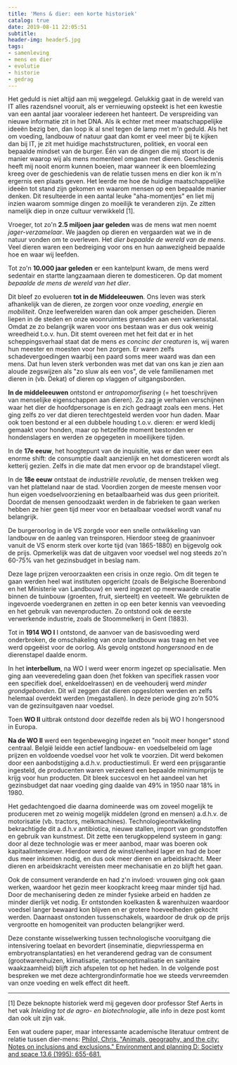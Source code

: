 ```yaml
---
title: 'Mens & dier: een korte historiek'
catalog: true
date: 2019-08-11 22:05:51
subtitle:
header-img: header5.jpg
tags:
- samenleving
- mens en dier
- evolutie
- historie
- gedrag
---
```


Het geduld is niet altijd aan mij weggelegd. Gelukkig gaat in de wereld van IT alles razendsnel vooruit, als er vernieuwing opsteekt is het een kwestie van een aantal jaar vooraleer iedereen het hanteert. De verspreiding van nieuwe informatie zit in het DNA. Als ik echter met meer maatschappelijke ideeën bezig ben, dan loop ik al snel tegen de lamp met m'n geduld. Als het om voeding, landbouw of natuur gaat dan komt er veel meer bij te kijken dan bij IT, je zit met huidige machststructuren, politiek, en vooral een bepaalde mindset van de burger. Één van de dingen die mij stoort is de manier waarop wij als mens momenteel omgaan met dieren. Geschiedenis heeft mij nooit enorm kunnen boeien, maar wanneer ik een bloemlezing kreeg over de geschiedenis van de relatie tussen mens en dier kon ik m'n ergernis een plaats geven. Het leerde me hoe de huidige maatschappelijke ideeën tot stand zijn gekomen en waarom mensen op een bepaalde manier denken. Dit resulteerde in een aantal leuke "aha-momentjes" en liet mij inzien waarom sommige dingen zo moeilijk te veranderen zijn. Ze zitten namelijk diep in onze cultuur verwikkeld [1].

Vroeger, tot zo'n **2.5 miljoen jaar geleden** was de mens wat men noemt *jager-verzamelaar*. We jaagden op dieren en vergaarden wat we in de natuur vonden om te overleven. Het *dier bepaalde de wereld van de mens*. Veel dieren waren een bedreiging voor ons en hun aanwezigheid bepaalde hoe en waar wij leefden.

Tot zo'n **10.000 jaar geleden** er een kantelpunt kwam, de mens werd sedentair en startte langzaamaan dieren te domesticeren. Op dat moment *bepaalde de mens de wereld van het dier*.

Dit bleef zo evolueren **tot in de Middeleeuwen**. Ons leven was sterk afhankelijk van de dieren, ze zorgen voor onze *voeding*, *energie* en *mobiliteit*. Onze leefwerelden waren dan ook amper gescheiden. Dieren liepen in de steden en onze woonruimtes grensden aan een varkensstal. Omdat ze zo belangrijk waren voor ons bestaan was er dus ook weinig wreedheid t.o.v. hun. Dit stemt overeen met het feit dat er in het scheppingsverhaal staat dat de mens *es concinc der creaturen* is, wij waren hun meester en moesten voor hen zorgen. Er waren zelfs schadevergoedingen waarbij een paard soms meer waard was dan een mens. Dat hun leven sterk verbonden was met dat van ons kan je zien aan aloude zegswijzen als "zo sluw als een vos", de vele familienamen met dieren in (vb. Dekat) of dieren op vlaggen of uitgangsborden.

**In de middeleeuwen** ontstond er *antropomorfisering* (= het toeschrijven van menselijke eigenschappen aan dieren). Zo zag je verhalen verschijnen waar het dier de hoofdpersonage is en zich gedraagt zoals een mens. Het ging zelfs zo ver dat dieren terechtgesteld werden voor hun daden. Maar ook toen bestond er al een dubbele houding t.o.v. dieren: er werd kledij gemaakt voor honden, maar op hetzelfde moment bestonden er hondenslagers en werden ze opgegeten in moeilijkere tijden.

<!-- Voor lange tijd was het varken het meest geconsumeerde vlees, tot de 12e eeuw. Daarna deed het schaap z'n opmars (voor melk, kaas, wol, bont en leer) en later het rund. Vleesconsumptie was een van de grootste uitgaven van het gezin, bijna de helft van de voedseluitgaven ging er naar toe. -->

In de **17e eeuw**, het hoogtepunt van de inquisitie, was er dan weer een enorme shift: de consumptie daalt aanzienlijk en het domesticeren wordt als ketterij gezien. Zelfs in die mate dat men ervoor op de brandstapel vliegt.

In de **18e eeuw** ontstaat de *industriële revolutie*, de mensen trekken weg van het platteland naar de stad. Voordien zorgen de meeste mensen voor hun eigen voedselvoorziening en betaalbaarheid was dus geen prioriteit. Doordat de mensen genoodzaakt werden in de fabrieken te gaan werken hebben ze hier geen tijd meer voor en betaalbaar voedsel wordt vanaf nu belangrijk.

De burgeroorlog in de VS zorgde voor een snelle ontwikkeling van landbouw en de aanleg van treinsporen. Hierdoor steeg de graaninvoer vanuit de VS enorm sterk over korte tijd (van 1865-1880) en bijgevolg ook de prijs. Opmerkelijk was dat de uitgaven voor voedsel wel nog steeds zo'n 60-75% van het gezinsbudget in beslag nam.

Deze lage prijzen veroorzaakten een crisis in onze regio. Om dit tegen te gaan werden heel wat instituten opgericht (zoals de Belgische Boerenbond en het Ministerie van Landbouw) en werd ingezet op meerwaarde creatie binnen de tuinbouw (groenten, fruit, sierteelt) en veeteelt. We gebruikten de ingevoerde voedergranen en zetten in op een beter kennis van veevoeding en het gebruik van nevenproducten. Zo ontstond ook de eerste verwerkende industrie, zoals de Stoommelkerij in Gent (1883).

Tot in **1914 WO I** I ontstond, de aanvoer van de basisvoeding werd onderbroken, de omschakeling van onze landbouw was traag en het vee werd opgeëist voor de oorlog. Als gevolg ontstond *hongersnood* en de dierenstapel daalde enorm.

In het **interbellum**, na WO I werd weer enorm ingezet op specialisatie. Men ging aan veeveredeling gaan doen (het fokken van specifiek rassen voor een specifiek doel, enkeldoelrassen) en de veehouderij werd *minder grondgebonden*. Dit wil zeggen dat dieren opgesloten werden en zelfs helemaal overdekt werden (megastallen). In deze periode ging zo'n 50% van de gezinsuitgaven naar voedsel.

Toen **WO II** uitbrak ontstond door dezelfde reden als bij WO I hongersnood in Europa.

**Na de WO II** werd een tegenbeweging ingezet en "nooit meer honger" stond centraal. België leidde een actief landbouw- en voedselbeleid om lage prijzen en voldoende voedsel voor het volk te voorzien. Dit werd bekomen door een aanbodstijging a.d.h.v. productiestimuli. Er werd een prijsgarantie ingesteld, de producenten waren verzekerd een bepaalde minimumprijs te krijg voor hun producten. Dit bleek succesvol en het aandeel van het gezinsbudget dat naar voeding ging daalde van 49% in 1950 naar 18% in 1980.

Het gedachtengoed die daarna domineerde was om zoveel mogelijk te produceren met zo weinig mogelijk middelen (grond en mensen) a.d.h.v. de motorisatie (vb. tractors, melkmachines). Technologieontwikkeling bekrachtigde dit a.d.h.v antibiotica, nieuwe stallen, import van grondstoffen en gebruik van kunstmest. Dit zette een terugkoppelend systeem in gang: door al deze technologie was er meer aanbod, maar was boeren ook kapitaalintensiever. Hierdoor werd de winst/eenheid lager en had de boer dus meer inkomen nodig, en dus ook meer dieren en arbeidskracht. Meer dieren en arbeidskracht vereisten meer mechanisatie en zo blijft het gaan.

Ook de consument veranderde en had z'n invloed: vrouwen ging ook gaan werken, waardoor het gezin meer koopkracht kreeg maar minder tijd had. Door de mechanisering deden ze minder fysieke arbeid en hadden ze minder dierlijk vet nodig. Er ontstonden koelkasten & warenhuizen waardoor voedsel langer bewaard kon blijven en er grotere hoeveelheden gekocht werden. Daarnaast onstonden tussenschakels, waardoor de druk op de prijs vergrootte en homogeniteit van producten belangrijker werd.

Deze constante wisselwerking tussen technologische vooruitgang die intensivering toelaat en bevordert (inseminatie, diepvriessperma en embryotransplantaties) en het veranderend gedrag van de consument (grootwarenhuizen, klimatisatie, rantsoenoptimalisatie en sanitaire waakzaamheid) blijft zich afspelen tot op het heden. In de volgende post bespreken we met deze achtergrondinformatie hoe we steeds vervreemden van onze voeding en welk effect dit heeft.


---

[1] Deze beknopte historiek werd mij gegeven door professor Stef Aerts in het vak *Inleiding tot de agro- en biotechnologie*, alle info in deze post komt dan ook uit zijn vak.

Een wat oudere paper, maar interessante academische literatuur omtrent de relatie tussen dier-mens:
[Philol, Chris. "Animals, geography, and the city: Notes on inclusions and exclusions." Environment and planning D: Society and space 13.6 (1995): 655-681.](http://citeseerx.ist.psu.edu/viewdoc/download?doi=10.1.1.475.9056&rep=rep1&type=pdf)